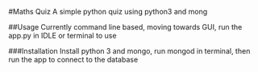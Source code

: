 #Maths Quiz
A simple python quiz using python3 and mong

##Usage
Currently command line based, moving towards GUI, run the app.py in IDLE or terminal to use

###Installation
Install python 3 and mongo, run mongod in terminal, then run the app to connect to the database
